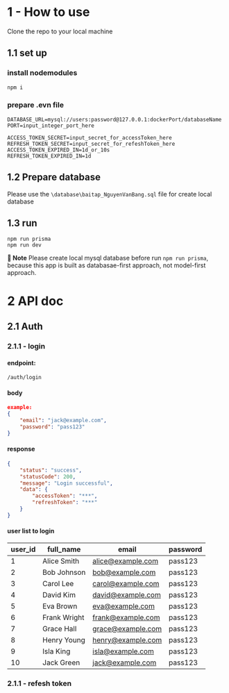 # 1 - How to use
Clone the repo to your local machine
## 1.1 set up
### install nodemodules
```bash
npm i
```

### prepare .evn file
```env
DATABASE_URL=mysql://users:password@127.0.0.1:dockerPort/databaseName
PORT=input_integer_port_here

ACCESS_TOKEN_SECRET=input_secret_for_accessToken_here
REFRESH_TOKEN_SECRET=input_secret_for_refeshToken_here
ACCESS_TOKEN_EXPIRED_IN=1d_or_10s
REFRESH_TOKEN_EXPIRED_IN=1d
```

## 1.2 Prepare database
Please use the ```\database\baitap_NguyenVanBang.sql``` file for create local database


## 1.3 run
```terminal
npm run prisma
npm run dev
```
**🚀 Note** Please create local mysql database before run ```npm run prisma```, because this app is built as databasae-first approach, not model-first approach.

# 2 API doc
## 2.1 Auth
### 2.1.1 - login
#### endpoint:
```url
/auth/login
```

#### body
```json
example:
{
    "email": "jack@example.com",
    "password": "pass123"
}

```
#### response
```json
{
    "status": "success",
    "statusCode": 200,
    "message": "Login successful",
    "data": {
        "accessToken": "***",
        "refreshToken": "***"
    }
}
```
#### user list to login
user_id| full_name|email|password
------|------|------|------|
1	|Alice Smith|	alice@example.com|	pass123
2	|Bob Johnson|	bob@example.com|	pass123
3	|Carol Lee|	carol@example.com|	pass123
4	|David Kim|	david@example.com|	pass123
5	|Eva Brown|	eva@example.com|	pass123
6	|Frank Wright|	frank@example.com|	pass123
7	|Grace Hall|	grace@example.com|	pass123
8	|Henry Young|	henry@example.com|	pass123
9	|Isla King|	isla@example.com|	pass123
10	|Jack Green|	jack@example.com|	pass123

### 2.1.1 - refesh token